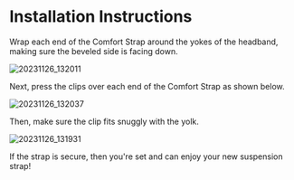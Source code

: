 # Installation Instructions

Wrap each end of the Comfort Strap around the yokes of the headband, making sure the beveled side is facing down.

![20231126_132011](https://github.com/CapraAudio/CapraStrapra-Beyerdynamic/assets/122894651/827c8ebc-70c0-4991-a339-09d2f194f9c6)

Next, press the clips over each end of the Comfort Strap as shown below.

![20231126_132037](https://github.com/CapraAudio/CapraStrapra-Beyerdynamic/assets/122894651/1175992b-6954-4915-a9b3-1c7ddaf688a7)

Then, make sure the clip fits snuggly with the yolk.

![20231126_131931](https://github.com/CapraAudio/CapraStrapra-Beyerdynamic/assets/122894651/4c94e176-1f7e-43ee-914f-15d607277d10)

If the strap is secure, then you're set and can enjoy your new suspension strap!
